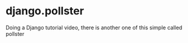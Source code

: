 # django.pollster
Doing a Django tutorial video, there is another one of this simple called pollster
